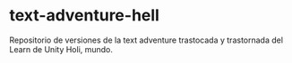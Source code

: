 # text-adventure-hell
Repositorio de versiones de la text adventure trastocada y trastornada del Learn de Unity
Holi, mundo.
